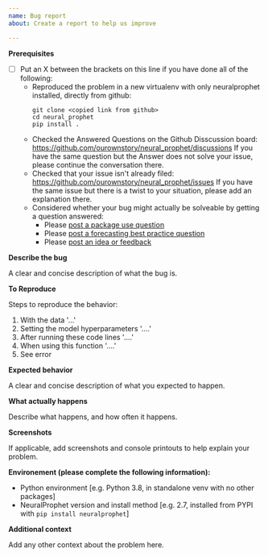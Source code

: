 ```yaml
---
name: Bug report
about: Create a report to help us improve

---
```


**Prerequisites**

* [ ] Put an X between the brackets on this line if you have done all of the following:
    * Reproduced the problem in a new virtualenv with only neuralprophet installed, directly from github:
      ```shell
      git clone <copied link from github>
      cd neural_prophet
      pip install .
      ```
    * Checked the Answered Questions on the Github Disscussion board: https://github.com/ourownstory/neural_prophet/discussions
      If you have the same question but the Answer does not solve your issue, please continue the conversation there.
    * Checked that your issue isn't already filed: https://github.com/ourownstory/neural_prophet/issues
      If you have the same issue but there is a twist to your situation, please add an explanation there.
    * Considered whether your bug might actually be solveable by getting a question answered: 
      * Please [post a package use question](https://github.com/ourownstory/neural_prophet/discussions/categories/q-a-get-help-using-neuralprophet)
      * Please [post a forecasting best practice question](https://github.com/ourownstory/neural_prophet/discussions/categories/q-a-forecasting-best-practices)
      * Please [post an idea or feedback](https://github.com/ourownstory/neural_prophet/discussions/categories/ideas-feedback)

**Describe the bug**

A clear and concise description of what the bug is.

**To Reproduce**

Steps to reproduce the behavior:
1. With the data '...'
2. Setting the model hyperparameters '....'
3. After running these code lines '....'
4. When using this function '....'
5. See error

**Expected behavior**

A clear and concise description of what you expected to happen.


**What actually happens**

Describe what happens, and how often it happens.

**Screenshots**

If applicable, add screenshots and console printouts to help explain your problem.

**Environement (please complete the following information):**

 - Python environment [e.g. Python 3.8, in standalone venv with no other packages]
 - NeuralProphet version and install method [e.g. 2.7, installed from PYPI with `pip install neuralprophet`]

**Additional context**

Add any other context about the problem here.
